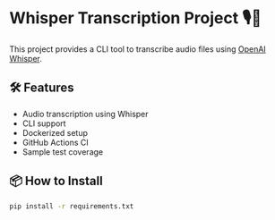# Whisper Transcription Project 🎙️📝

This project provides a CLI tool to transcribe audio files using [OpenAI Whisper](https://github.com/openai/whisper).

## 🛠 Features
- Audio transcription using Whisper
- CLI support
- Dockerized setup
- GitHub Actions CI
- Sample test coverage

## 📦 How to Install

```bash
pip install -r requirements.txt